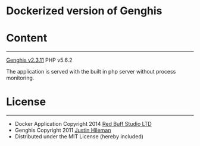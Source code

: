 Dockerized version of Genghis
===========

# Content
-------

[Genghis v2.3.11](https://github.com/bobthecow/genghis/tree/v2.3.11)
PHP v5.6.2

The application is served with the built in php server without process
monitoring.

# License
-------

 * Docker Application Copyright 2014 [Red Buff Studio LTD](http://redbuffstudio.com)
 * Genghis Copyright 2011 [Justin Hileman](http://justinhileman.com)
 * Distributed under the MIT License (hereby included)
